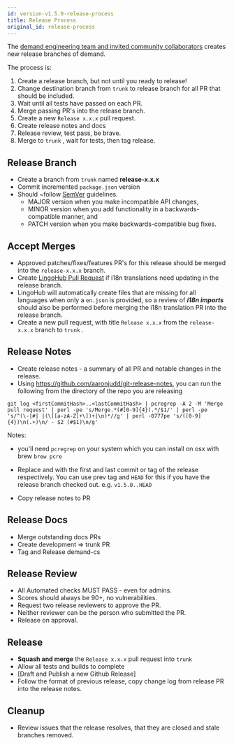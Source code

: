 ```yaml
---
id: version-v1.5.0-release-process
title: Release Process
original_id: release-process
---
```


The [demand engineering team and invited community collaborators](https://github.com/orgs/demandcluster/people) creates new release branches of demand.

The process is:
1.  Create a release branch, but not until you ready to release!
1.  Change destination branch from `trunk`  to release branch for all PR that should be included.
1.  Wait until all tests have passed on each PR.
1.  Merge passing PR's into the release branch.
1.  Create a new `Release x.x.x` pull request.
1.  Create release notes and docs
1.  Release review, test pass, be brave.
1.  Merge to `trunk` , wait for tests, then tag release.

## Release Branch

-   Create a branch from `trunk` named **release-x.x.x**
-   Commit incremented `package.json` version
-   Should ~follow [SemVer](http://semver.org/) guidelines.
    -   MAJOR version when you make incompatible API changes,
    -   MINOR version when you add functionality in a backwards-compatible manner, and
    -   PATCH version when you make backwards-compatible bug fixes.

## Accept Merges

-   Approved patches/fixes/features PR's for this release should be merged into the `release-x.x.x` branch.
-   Create [LingoHub Pull Request](https://translate.lingohub.com/demand-mmerce/dashboard) if  i18n translations need updating in the release branch.
-   LingoHub will automatically create files that are missing for all languages when only a `en.json` is provided, so a review of **_i18n imports_** should also be performed before merging the i18n translation PR into the release branch.
-   Create a new pull request, with title `Release x.x.x` from the `release-x.x.x` branch to `trunk` .

## Release Notes

-   Create release notes - a summary of all PR and notable changes in the release.
-   Using <https://github.com/aaronjudd/git-release-notes>, you can run the following from the directory of the repo you are releasing

```
git log <firstCommitHash>..<lastCommitHash> | pcregrep -A 2 -M 'Merge pull request' | perl -pe 's/Merge.*(#[0-9]{4}).*/$1/' | perl -pe 's/^(\-|#| |(\[[a-zA-Z]+\])+|\n)*//g' | perl -0777pe 's/([0-9]{4})\n(.+)\n/ - $2 (#$1)\n/g'
```
Notes:
 - you'll need `pcregrep` on your system which you can install on osx with brew `brew pcre`

-   Replace <firstCommitHash> and <lastCommitHash> with the first and last commit or tag of the release respectively. You can use prev tag and `HEAD` for this if you have the release branch checked out. e.g. `v1.5.0..HEAD`
-   Copy release notes to PR

## Release Docs

-   Merge outstanding docs PRs
-   Create development => trunk PR
-   Tag and Release demand-cs

## Release Review

-   All Automated checks MUST PASS - even for admins.
-   Scores should always be 90+, no vulnerabilities.
-   Request two release reviewers to approve the PR.
-   Neither reviewer can be the person who submitted the PR.
-   Release on approval.

## Release

-   **Squash and merge** the `Release x.x.x` pull request into `trunk`
-   Allow all tests and builds to complete
-   [Draft and Publish a new Github Release]
-   Follow the format of previous release, copy change log from release PR into the release notes.

## Cleanup

-   Review issues that the release resolves, that they are closed and stale branches removed.
